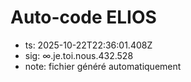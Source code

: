 # Auto-code ELIOS
- ts: 2025-10-22T22:36:01.408Z
- sig: ∞.je.toi.nous.432.528
- note: fichier généré automatiquement